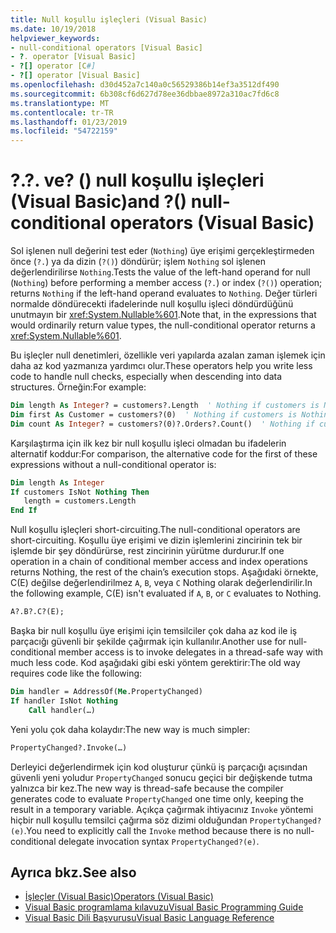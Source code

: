 ```yaml
---
title: Null koşullu işleçleri (Visual Basic)
ms.date: 10/19/2018
helpviewer_keywords:
- null-conditional operators [Visual Basic]
- ?. operator [Visual Basic]
- ?[] operator [C#]
- ?[] operator [Visual Basic]
ms.openlocfilehash: d30d452a7c140a0c56529386b14ef3a3512df490
ms.sourcegitcommit: 6b308cf6d627d78ee36dbbae8972a310ac7fd6c8
ms.translationtype: MT
ms.contentlocale: tr-TR
ms.lasthandoff: 01/23/2019
ms.locfileid: "54722159"
---
```

# <a name="-and--null-conditional-operators-visual-basic"></a><span data-ttu-id="29a9b-102">?.</span><span class="sxs-lookup"><span data-stu-id="29a9b-102">?.</span></span> <span data-ttu-id="29a9b-103">ve? () null koşullu işleçleri (Visual Basic)</span><span class="sxs-lookup"><span data-stu-id="29a9b-103">and ?() null-conditional operators (Visual Basic)</span></span>

<span data-ttu-id="29a9b-104">Sol işlenen null değerini test eder (`Nothing`) üye erişimi gerçekleştirmeden önce (`?.`) ya da dizin (`?()`) döndürür; işlem `Nothing` sol işlenen değerlendirilirse `Nothing`.</span><span class="sxs-lookup"><span data-stu-id="29a9b-104">Tests the value of the left-hand operand for null (`Nothing`) before performing a member access (`?.`) or index (`?()`) operation; returns `Nothing` if the left-hand operand evaluates to `Nothing`.</span></span> <span data-ttu-id="29a9b-105">Değer türleri normalde döndürecekti ifadelerinde null koşullu işleci döndürdüğünü unutmayın bir <xref:System.Nullable%601>.</span><span class="sxs-lookup"><span data-stu-id="29a9b-105">Note that, in the expressions that would ordinarily return value types, the null-conditional operator returns a <xref:System.Nullable%601>.</span></span>

<span data-ttu-id="29a9b-106">Bu işleçler null denetimleri, özellikle veri yapılarda azalan zaman işlemek için daha az kod yazmanıza yardımcı olur.</span><span class="sxs-lookup"><span data-stu-id="29a9b-106">These operators help you write less code to handle null checks, especially when descending into data structures.</span></span> <span data-ttu-id="29a9b-107">Örneğin:</span><span class="sxs-lookup"><span data-stu-id="29a9b-107">For example:</span></span>

```vb
Dim length As Integer? = customers?.Length  ' Nothing if customers is Nothing  
Dim first As Customer = customers?(0)  ' Nothing if customers is Nothing  
Dim count As Integer? = customers?(0)?.Orders?.Count()  ' Nothing if customers, the first customer, or Orders is Nothing  
```

<span data-ttu-id="29a9b-108">Karşılaştırma için ilk kez bir null koşullu işleci olmadan bu ifadelerin alternatif koddur:</span><span class="sxs-lookup"><span data-stu-id="29a9b-108">For comparison, the alternative code for the first of these expressions without a null-conditional operator is:</span></span>

```vb
Dim length As Integer
If customers IsNot Nothing Then
   length = customers.Length
End If
```

<span data-ttu-id="29a9b-109">Null koşullu işleçleri short-circuiting.</span><span class="sxs-lookup"><span data-stu-id="29a9b-109">The null-conditional operators are short-circuiting.</span></span>  <span data-ttu-id="29a9b-110">Koşullu üye erişimi ve dizin işlemlerini zincirinin tek bir işlemde bir şey döndürürse, rest zincirinin yürütme durdurur.</span><span class="sxs-lookup"><span data-stu-id="29a9b-110">If one operation in a chain of conditional member access and index operations returns Nothing, the rest of the chain’s execution stops.</span></span>  <span data-ttu-id="29a9b-111">Aşağıdaki örnekte, C(E) değilse değerlendirilmez `A`, `B`, veya `C` Nothing olarak değerlendirilir.</span><span class="sxs-lookup"><span data-stu-id="29a9b-111">In the following example, C(E) isn't evaluated if `A`, `B`, or `C` evaluates to Nothing.</span></span>

```vb
A?.B?.C?(E);
```

<span data-ttu-id="29a9b-112">Başka bir null koşullu üye erişimi için temsilciler çok daha az kod ile iş parçacığı güvenli bir şekilde çağırmak için kullanılır.</span><span class="sxs-lookup"><span data-stu-id="29a9b-112">Another use for null-conditional member access is to invoke delegates in a thread-safe way with much less code.</span></span>  <span data-ttu-id="29a9b-113">Kod aşağıdaki gibi eski yöntem gerektirir:</span><span class="sxs-lookup"><span data-stu-id="29a9b-113">The old way requires code like the following:</span></span>  

```vb  
Dim handler = AddressOf(Me.PropertyChanged)  
If handler IsNot Nothing  
    Call handler(…)  
```

<span data-ttu-id="29a9b-114">Yeni yolu çok daha kolaydır:</span><span class="sxs-lookup"><span data-stu-id="29a9b-114">The new way is much simpler:</span></span>  

```vb
PropertyChanged?.Invoke(…)
```

<span data-ttu-id="29a9b-115">Derleyici değerlendirmek için kod oluşturur çünkü iş parçacığı açısından güvenli yeni yoludur `PropertyChanged` sonucu geçici bir değişkende tutma yalnızca bir kez.</span><span class="sxs-lookup"><span data-stu-id="29a9b-115">The new way is thread-safe because the compiler generates code to evaluate `PropertyChanged` one time only, keeping the result in a temporary variable.</span></span> <span data-ttu-id="29a9b-116">Açıkça çağırmak ihtiyacınız `Invoke` yöntemi hiçbir null koşullu temsilci çağırma söz dizimi olduğundan `PropertyChanged?(e)`.</span><span class="sxs-lookup"><span data-stu-id="29a9b-116">You need to explicitly call the `Invoke` method because there is no null-conditional delegate invocation syntax `PropertyChanged?(e)`.</span></span>  

## <a name="see-also"></a><span data-ttu-id="29a9b-117">Ayrıca bkz.</span><span class="sxs-lookup"><span data-stu-id="29a9b-117">See also</span></span>

- [<span data-ttu-id="29a9b-118">İşleçler (Visual Basic)</span><span class="sxs-lookup"><span data-stu-id="29a9b-118">Operators (Visual Basic)</span></span>](index.md)
- [<span data-ttu-id="29a9b-119">Visual Basic programlama kılavuzu</span><span class="sxs-lookup"><span data-stu-id="29a9b-119">Visual Basic Programming Guide</span></span>](../../../visual-basic/programming-guide/index.md)
- [<span data-ttu-id="29a9b-120">Visual Basic Dili Başvurusu</span><span class="sxs-lookup"><span data-stu-id="29a9b-120">Visual Basic Language Reference</span></span>](../../../visual-basic/language-reference/index.md)
